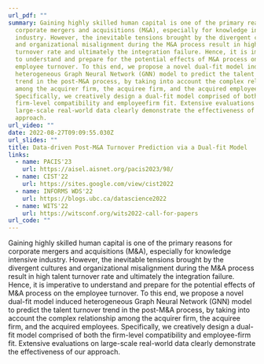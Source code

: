 ```yaml
---
url_pdf: ""
summary: Gaining highly skilled human capital is one of the primary reasons for
  corporate mergers and acquisitions (M&A), especially for knowledge intensive
  industry. However, the inevitable tensions brought by the divergent cultures
  and organizational misalignment during the M&A process result in high talent
  turnover rate and ultimately the integration failure. Hence, it is imperative
  to understand and prepare for the potential effects of M&A process on the
  employee turnover. To this end, we propose a novel dual-fit model induced
  heterogeneous Graph Neural Network (GNN) model to predict the talent turnover
  trend in the post-M&A process, by taking into account the complex relationship
  among the acquirer firm, the acquiree firm, and the acquired employees.
  Specifically, we creatively design a dual-fit model comprised of both the
  firm-level compatibility and employeefirm fit. Extensive evaluations on
  large-scale real-world data clearly demonstrate the effectiveness of our
  approach.
url_video: ""
date: 2022-08-27T09:09:55.030Z
url_slides: ""
title: Data-driven Post-M&A Turnover Prediction via a Dual-fit Model
links:
  - name: PACIS'23
    url: https://aisel.aisnet.org/pacis2023/98/
  - name: CIST'22
    url: https://sites.google.com/view/cist2022
  - name: INFORMS WDS'22
    url: https://blogs.ubc.ca/datascience2022
  - name: WITS'22
    url: https://witsconf.org/wits2022-call-for-papers
url_code: ""
---
```

Gaining highly skilled human capital is one of the primary reasons for corporate mergers and acquisitions (M&A), especially for knowledge intensive industry. However, the inevitable tensions brought by the divergent cultures and organizational misalignment during the M&A process result in high talent turnover rate and ultimately the integration failure. Hence, it is imperative to understand and prepare for the potential effects of M&A process on the employee turnover. To this end, we propose a novel dual-fit model induced heterogeneous Graph Neural Network (GNN) model to predict the talent turnover trend in the post-M&A process, by taking into account the complex relationship among the acquirer firm, the acquiree firm, and the acquired employees. Specifically, we creatively design a dual-fit model comprised of both the firm-level compatibility and employee-firm fit. Extensive evaluations on large-scale real-world data clearly demonstrate the effectiveness of our approach.